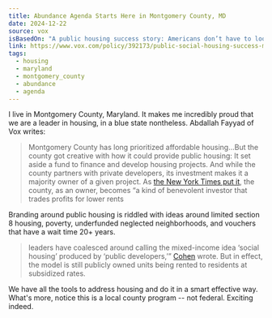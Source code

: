 ```yaml
---
title: Abundance Agenda Starts Here in Montgomery County, MD
date: 2024-12-22
source: vox
isBasedOn: "A public housing success story: Americans don’t have to look abroad for answers."
link: https://www.vox.com/policy/392173/public-social-housing-success-montgomery-county-maryland
tags:
  - housing
  - maryland
  - montgomery_county
  - abundance
  - agenda
---
```

I live in Montgomery County, Maryland. It makes me incredibly proud that we are a leader in housing, in a blue state nontheless. Abdallah Fayyad of Vox writes: 

> Montgomery County has long prioritized affordable housing...But the county got creative with how it could provide public housing: It set aside a fund to finance and develop housing projects. And while the county partners with private developers, its investment makes it a majority owner of a given project. As [the New York Times put it](https://www.nytimes.com/2023/08/25/business/affordable-housing-montgomery-county.html), the county, as an owner, becomes “a kind of benevolent investor that trades profits for lower rents

Branding around public housing is riddled with ideas around limited section 8 housing, poverty, underfunded neglected neighborhoods, and vouchers that have a wait time 20+ years.

> leaders have coalesced around calling the mixed-income idea ‘social housing’ produced by ‘public developers,’” [Cohen](https://www.vox.com/policy/2024/2/10/24065342/social-housing-public-housing-affordable-crisis) wrote. But in effect, the model is still publicly owned units being rented to residents at subsidized rates.

We have all the tools to address housing and do it in a smart effective way. What's more, notice this is a local county program -- not federal. Exciting indeed.